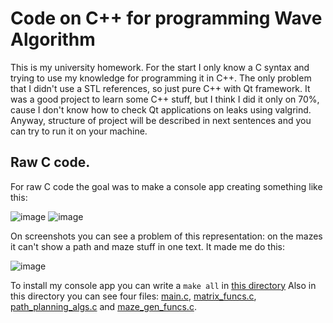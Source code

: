 # Code on C++ for programming Wave Algorithm
  This is my university homework. For the start I only know a C syntax and trying to use my knowledge for programming it in C++. The only problem that I didn't use a STL references, so just pure C++ with Qt framework. It was a good project to learn some C++ stuff, but I think I did it only on 70%, cause I don't know how to check Qt applications on leaks using valgrind. Anyway, structure of project will be described in next sentences and you can try to run it on your machine. 

## Raw C code.
  For raw C code the goal was to make a console app creating something like this:
  
  ![image](https://github.com/user-attachments/assets/109236f5-454b-4df8-adac-8e89c8ac4966)
  ![image](https://github.com/user-attachments/assets/e6251a00-3cfb-41a9-9038-29b8bffd14f0)
  
  On screenshots you can see a problem of this representation: on the mazes it can't show a path and maze stuff in one text. It made me do this:
  
  ![image](https://github.com/user-attachments/assets/cafd1e52-af55-4dd2-b435-18a755f20e19)

  To install my console app you can write a ```make all``` in [this directory](/MazeProject1/project_on_raw_c/src/)
  Also in this directory you can see four files: [main.c](/MazeProject1/project_on_raw_c/src/main.c), [matrix_funcs.c](/MazeProject1/project_on_raw_c/src/matrix_funcs.c), [path_planning_algs.c](/MazeProject1/project_on_raw_c/src/path_planning_algs.c) and [maze_gen_funcs.c](/MazeProject1/project_on_raw_c/src/maze_gen_funcs.c). 
